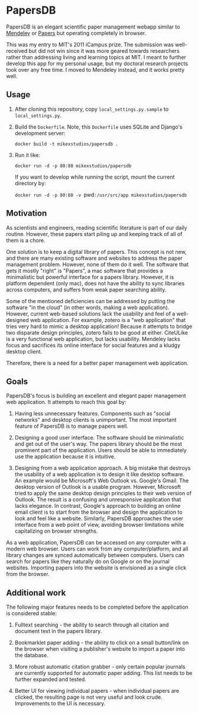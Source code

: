 PapersDB
==========

PapersDB is an elegant scientific paper management webapp similar to [Mendeley][m]
or [Papers][p] but operating completely in browser.

This was my entry to MIT's 2011 iCampus prize. The submission was well-received
but did not win since it was more geared towards researchers rather than 
addressing living and learning topics at MIT. I meant to further develop this
app for my personal usage, but my doctoral research projects took over any
free time. I moved to Mendeley instead, and it works pretty well.

[m]: https://www.mendeley.com/
[p]: http://papersapp.com/

## Usage

1. After cloning this repository, copy `local_settings.py.sample` to 
   `local_settings.py`.

2. Build the `Dockerfile`. Note, this `Dockerfile` uses SQLite and Django's
   development server:

   `docker build -t mikexstudios/papersdb .`

2. Run it like:

   `docker run -d -p 80:80 mikexstudios/papersdb`

   If you want to develop while running the script, mount the current 
   directory by:

   `docker run -d -p 80:80 -v `pwd`:/usr/src/app mikexstudios/papersdb`

## Motivation

As scientists and engineers, reading scientific literature is part of our daily
routine. However, these papers start piling up and keeping track of all of them
is a chore.

One solution is to keep a digital library of papers. This concept is not new,
and there are many existing software and websites to address the paper
management problem. However, none of them do it well. The software that gets it
mostly "right" is "Papers", a mac software that provides a minimalistic but
powerful interface for a papers library. However, it is platform dependent
(only mac), does not have the ability to sync libraries across computers, and
suffers from weak paper searching ability.

Some of the mentioned deficiencies can be addressed by putting the software "in
the cloud" (in other words, making a web application). However, current
web-based solutions lack the usability and feel of a well-designed web
application. For example, zotero is a "web application" that tries very hard to
mimic a desktop application! Because it attempts to bridge two disparate design
principles, zotero fails to be good at either. CiteULike is a very functional
web application, but lacks usability. Mendeley lacks focus and sacrifices its
online interface for social features and a kludgy desktop client.

Therefore, there is a need for a better paper management web application.

## Goals

PapersDB's focus is building an excellent and elegant paper management web
application. It attempts to reach this goal by:

1. Having less unnecessary features. Components such as "social networks" and
desktop clients is unimportant. The most important feature of PapersDB is to
manage papers well.

2. Designing a good user interface. The software should be minimalistic and get
out of the user's way. The papers library should be the most prominent part of
the application. Users should be able to immediately use the application
because it is intuitive.

3. Designing from a web application approach. A big mistake that destroys the
usability of a web application is to design it like desktop software. An
example would be Microsoft's Web Outlook vs. Google's Gmail. The desktop
version of Outlook is a usable program. However, Microsoft tried to apply the
same desktop design principles to their web version of Outlook. The result is a
confusing and unresponsive application that lacks elegance. In contrast,
Google's approach to building an online email client is to start from the
browser and design the application to look and feel like a website. Similarly,
PapersDB approaches the user interface from a web point of view, avoiding
browser limitations while capitalizing on browser strengths.

As a web application, PapersDB can be accessed on any computer with a modern web
browser. Users can work from any computer/platform, and all library changes are
synced automatically between computers. Users can search for papers like they
naturally do on Google or on the journal websites. Importing papers into the
website is envisioned as a single click from the browser.

## Additional work

The following major features needs to be completed before the application is
considered stable:

1. Fulltext searching - the ability to search through all citation and document
text in the papers library.

2. Bookmarklet paper adding - the ability to click on a small button/link on
the browser when visiting a publisher's website to import a paper into the
database.

3. More robust automatic citation grabber - only certain popular journals are
currently supported for automatic paper adding. This list needs to be further
expanded and tested.

4. Better UI for viewing individual papers - when individual papers are
clicked, the resulting page is not very useful and look crude. Improvements to
the UI is necessary.

